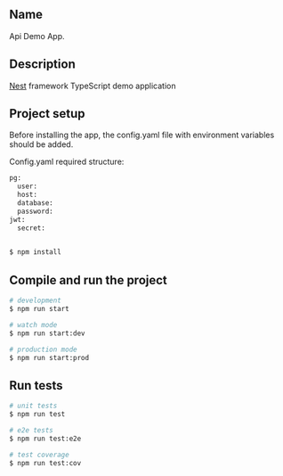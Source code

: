 ## Name
Api Demo App.

## Description
[Nest](https://github.com/nestjs/nest) framework TypeScript demo application

## Project setup
Before installing the app, the config.yaml file with environment variables should be added.

Config.yaml required structure:

```bash
pg:
  user: 
  host: 
  database: 
  password: 
jwt:
  secret: 
      
```

```bash
$ npm install
```

## Compile and run the project

```bash
# development
$ npm run start

# watch mode
$ npm run start:dev

# production mode
$ npm run start:prod
```

## Run tests

```bash
# unit tests
$ npm run test

# e2e tests
$ npm run test:e2e

# test coverage
$ npm run test:cov
```